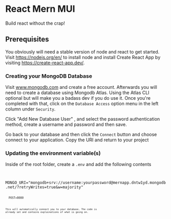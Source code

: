 # React Mern MUI
Build react without the crap!

## Prerequisites
You obviously will need a stable version of node and react to get started. Visit https://nodejs.org/en/ to install node and install 
Create React App by visiting https://create-react-app.dev/.

### Creating your MongoDB Database
Visit www.mongodb.com and create a free account. Afterwards you will need to create a database using Mongodb Atlas.
Using the Atlas CLI optional but will make you a badass dev if you do use it. Once you're completed with that, 
click on the <code>Database Access</code> option menu in the left column under <code>Security</code>. 

Click "Add New Database User" , and select the password authentication method, create a username and password and then save.

Go back to your database and then click the <code>Connect</code> button and choose connect to your application. Copy the URI and
return to your project

### Updating the environment variable(s)
Inside of the root folder, create a <code>.env</code> and add the following contents

<code>
  MONGO_URI="mongodb+srv://username:yourpassword@mernapp.dntw1yd.mongodb.net/?retryWrites=true&w=majority"
<code>
<code>
  POST=8080
<code>


This will automatically connect you to your database. The code is already set and contains explainations of what is going on.
